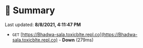 # 📖 Summary
Last updated: **8/8/2021, 4:11:47 PM**

- `GET` [https://Bhadwa-sala.toxicblte.repl.co](https://Bhadwa-sala.toxicblte.repl.co) - **Down** (279ms)
